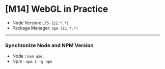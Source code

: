 # [M14] WebGL in Practice

- Node Version: `LTS (22.*.*)`
- Package Manager: `npm (11.*.*)`

---

### Synchronize Node and NPM Version

- Node : `nvm use`.
- Npm : `npm i -g npm`
